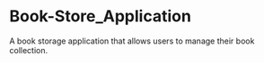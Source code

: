 # Book-Store_Application
A book storage application that allows users to manage their book collection.
